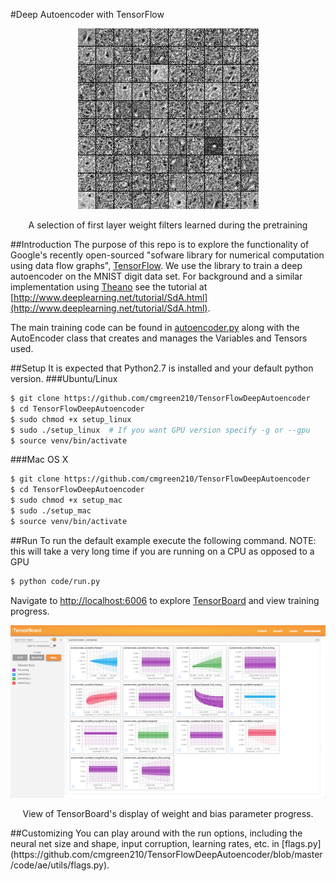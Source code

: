 #Deep Autoencoder with TensorFlow

<p align="center">
   <img src="filters_1.png" alt="Some First Layer Filters"/>
</p>
<p align="center">
A selection of first layer weight filters learned during the pretraining
</p>

##Introduction
The purpose of this repo is to explore the functionality of Google's recently open-sourced
"sofware library for numerical computation using data flow graphs", 
[TensorFlow](https://www.tensorflow.org/). We use the library to train
a deep autoencoder on the MNIST digit data set. For background and a similar implementation using 
[Theano](http://deeplearning.net/software/theano/) see the tutorial at [http://www.deeplearning.net/tutorial/SdA.html](http://www.deeplearning.net/tutorial/SdA.html).

The main training code can be found in [autoencoder.py](https://github.com/cmgreen210/TensorFlowDeepAutoencoder/blob/master/code/ae/autoencoder.py) along with the AutoEncoder class that creates and manages the Variables and Tensors used.

##Setup
It is expected that Python2.7 is installed and your default python version.
###Ubuntu/Linux
```bash
$ git clone https://github.com/cmgreen210/TensorFlowDeepAutoencoder
$ cd TensorFlowDeepAutoencoder
$ sudo chmod +x setup_linux
$ sudo ./setup_linux  # If you want GPU version specify -g or --gpu
$ source venv/bin/activate 
```
###Mac OS X
```bash
$ git clone https://github.com/cmgreen210/TensorFlowDeepAutoencoder
$ cd TensorFlowDeepAutoencoder
$ sudo chmod +x setup_mac
$ sudo ./setup_mac
$ source venv/bin/activate 
```
##Run
To run the default example execute the following command. 
NOTE: this will take a very long time if you are running on a CPU as opposed to a GPU
```bash
$ python code/run.py
```
Navigate to <a href="http://localhost:6006" target="_blank">http://localhost:6006</a>
to explore [TensorBoard](https://www.tensorflow.org/versions/master/how_tos/summaries_and_tensorboard/index.html#tensorboard-visualizing-learning) and view training progress.
<p align="center">
   <img src="tb_hist.png" alt="TensorBoard Histograms"/>
</p>
<p align="center">
View of TensorBoard's display of weight and bias parameter progress.
</p>
##Customizing
You can play around with the run options, including the neural net size and shape, input corruption, learning rates, etc.
in [flags.py](https://github.com/cmgreen210/TensorFlowDeepAutoencoder/blob/master/code/ae/utils/flags.py).
